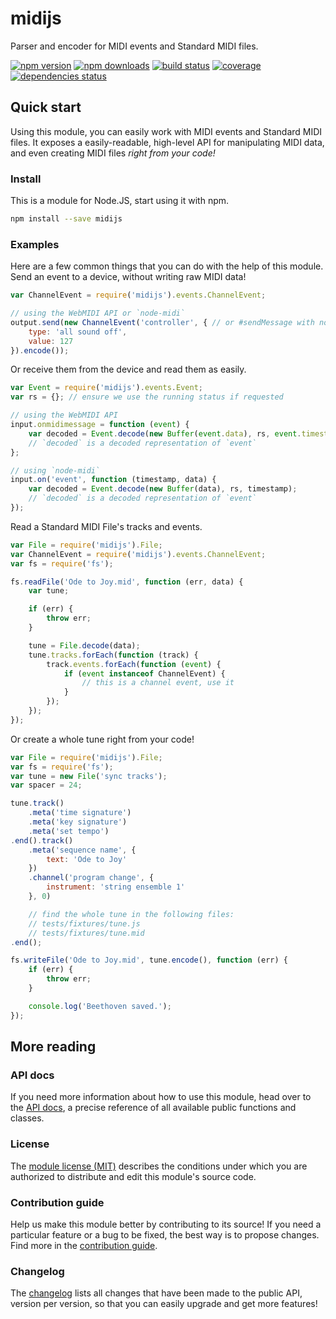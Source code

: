 # midijs

Parser and encoder for MIDI events and Standard MIDI files.

[![npm version](https://img.shields.io/npm/v/midijs.svg?style=flat-square)](https://www.npmjs.com/package/midijs)
[![npm downloads](https://img.shields.io/npm/dm/midijs.svg?style=flat-square)](https://www.npmjs.com/package/midijs)
[![build status](https://img.shields.io/travis/MattouFP/midijs.svg?style=flat-square)](https://travis-ci.org/MattouFP/midijs)
[![coverage](https://img.shields.io/coveralls/MattouFP/midijs.svg?style=flat-square)](https://coveralls.io/github/MattouFP/midijs)
[![dependencies status](http://img.shields.io/david/mattoufp/midijs.svg?style=flat-square)](https://david-dm.org/MattouFP/midijs)

## Quick start

Using this module, you can easily work with
MIDI events and Standard MIDI files. It exposes
a easily-readable, high-level API for manipulating
MIDI data, and even creating MIDI files
_right from your code!_

### Install

This is a module for Node.JS, start using it with npm.

```sh
npm install --save midijs
```

### Examples

Here are a few common things that you can do with the help of this module.  
Send an event to a device, without writing raw MIDI data!

```js
var ChannelEvent = require('midijs').events.ChannelEvent;

// using the WebMIDI API or `node-midi`
output.send(new ChannelEvent('controller', { // or #sendMessage with node
    type: 'all sound off',
    value: 127
}).encode());
```

Or receive them from the device and read them as easily.

```js
var Event = require('midijs').events.Event;
var rs = {}; // ensure we use the running status if requested

// using the WebMIDI API
input.onmidimessage = function (event) {
    var decoded = Event.decode(new Buffer(event.data), rs, event.timestamp);
    // `decoded` is a decoded representation of `event`
};

// using `node-midi`
input.on('event', function (timestamp, data) {
    var decoded = Event.decode(new Buffer(data), rs, timestamp);
    // `decoded` is a decoded representation of `event`
});
```

Read a Standard MIDI File's tracks and events.

```js
var File = require('midijs').File;
var ChannelEvent = require('midijs').events.ChannelEvent;
var fs = require('fs');

fs.readFile('Ode to Joy.mid', function (err, data) {
    var tune;

    if (err) {
        throw err;
    }

    tune = File.decode(data);
    tune.tracks.forEach(function (track) {
        track.events.forEach(function (event) {
            if (event instanceof ChannelEvent) {
                // this is a channel event, use it
            }
        });
    });
});
```

Or create a whole tune right from your code!

```js
var File = require('midijs').File;
var fs = require('fs');
var tune = new File('sync tracks');
var spacer = 24;

tune.track()
    .meta('time signature')
    .meta('key signature')
    .meta('set tempo')
.end().track()
    .meta('sequence name', {
        text: 'Ode to Joy'
    })
    .channel('program change', {
        instrument: 'string ensemble 1'
    }, 0)

    // find the whole tune in the following files:
    // tests/fixtures/tune.js
    // tests/fixtures/tune.mid
.end();

fs.writeFile('Ode to Joy.mid', tune.encode(), function (err) {
    if (err) {
        throw err;
    }

    console.log('Beethoven saved.');
});
```

## More reading

### API docs

If you need more information about how to
use this module, head over to the
[API docs](http://matteodelabre.me/midijs),
a precise reference of all available
public functions and classes.

### License

The [module license (MIT)](LICENSE.md) describes
the conditions under which you are authorized
to distribute and edit this module's source code.

### Contribution guide

Help us make this module better by contributing
to its source! If you need a particular feature
or a bug to be fixed, the best way is to
propose changes. Find more in the
[contribution guide](CONTRIBUTING.md).

### Changelog

The [changelog](CHANGELOG.md) lists all changes
that have been made to the public API, version per
version, so that you can easily upgrade and get
more features!
